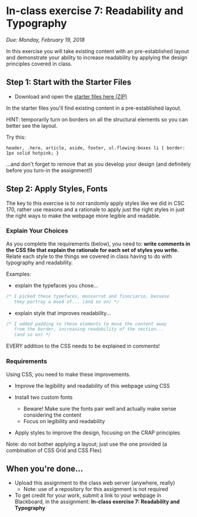 # In-class exercise 7: Readability and Typography

*Due: Monday, February 19, 2018* 

In this exercise you will take existing content with an pre-established layout and demonstrate your ability to increase readability by applying the design principles covered in class. 

## Step 1: Start with the Starter Files

- Download and open the [starter files here (ZIP)](starter-files-7.zip)

In the starter files you'll find existing content in a pre-established layout.

HINT: temporarily turn on borders on all the structural elements so you can better see the layout.  

Try this:

 `header, .hero, article, aside, footer, ul.flowing-boxes li { border: 1px solid hotpink; }`

...and don't forget to remove that as you develop your design (and definitely before you turn-in the assignment!)

## Step 2: Apply Styles, Fonts

The key to this exercise is to *not* randomly apply styles like we did in CSC 170, rather use reasons and a rationale to apply just the right styles in just the right ways to make the webpage more legible and readable.  

### Explain Your Choices

As you complete the requirements (below), you need to: **write comments in the CSS file that explain the rationale for each set of styles you write.**  Relate each style to the things we covered in class having to do with typography and readability.  

Examples:

- explain the typefaces you chose...

```css
/* I picked these typefaces, monsarrat and finociario, becuase 
   they portray a mood of... (and so on) */
```

- explain style that improves readability...

```css
/* I added padding to these elements to move the content away 
   from the border, increasing readability of the section... 
   (and so on) */
```

EVERY addition to the CSS needs to be explained in comments!

### Requirements

Using CSS, you need to make these improvements.

- Improve the legibility and readability of this webpage using CSS

- Install two custom fonts
  - Beware!  Make sure the fonts pair well and actually make sense considering the content
  - Focus on legibility and readability

- Apply styles to improve the design, focusing on the CRAP principles

Note: do not bother applying a layout; just use the one provided (a combination of CSS Grid and CSS Flex)

## When you're done...

- Upload this assignment to the class web server (anywhere, really)
  - Note: use of a repository for this assignment is not required
- To get credit for your work, submit a link to your webpage in Blackboard, in the assignment: **In-class exercise 7: Readability and Typography**


